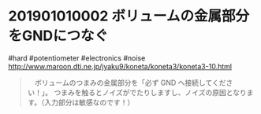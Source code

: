 # 201901010002 ボリュームの金属部分をGNDにつなぐ
#hard #potentiometer #electronics #noise
<http://www.maroon.dti.ne.jp/jyaku9/koneta/koneta3/koneta3-10.html>

> 　ボリュームのつまみの金属部分を「必ず GND へ接続してください！」。 つまみを触るとノイズがでたりしますし、ノイズの原因となります。（入力部分は敏感なのです！）  